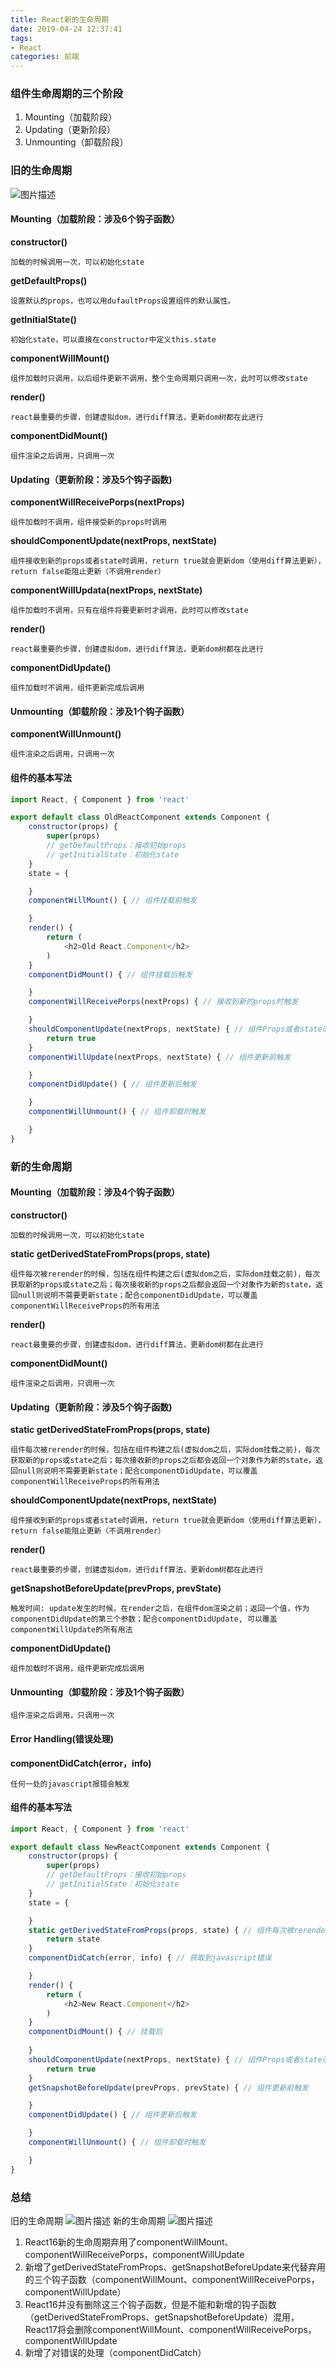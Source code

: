 ```yaml
---
title: React新的生命周期
date: 2019-04-24 12:37:41
tags:
- React
categories: 前端
---
```


### 组件生命周期的三个阶段

1. Mounting（加载阶段）
2. Updating（更新阶段）
3. Unmounting（卸载阶段）

### 旧的生命周期

![图片描述](React新的生命周期/3284159097-5bbb08d17db33_articlex.png)

#### Mounting（加载阶段：涉及6个钩子函数）

**constructor()**

```
加载的时候调用一次，可以初始化state
```

**getDefaultProps()**

```
设置默认的props，也可以用dufaultProps设置组件的默认属性。
```

**getInitialState()**

```
初始化state，可以直接在constructor中定义this.state
```

**componentWillMount()**

```
组件加载时只调用，以后组件更新不调用，整个生命周期只调用一次，此时可以修改state
```

**render()**

```
react最重要的步骤，创建虚拟dom，进行diff算法，更新dom树都在此进行
```

**componentDidMount()**

```
组件渲染之后调用，只调用一次
```

#### Updating（更新阶段：涉及5个钩子函数)

**componentWillReceivePorps(nextProps)**

```
组件加载时不调用，组件接受新的props时调用
```

**shouldComponentUpdate(nextProps, nextState)**

```
组件接收到新的props或者state时调用，return true就会更新dom（使用diff算法更新），return false能阻止更新（不调用render）
```

**componentWillUpdata(nextProps, nextState)**

```
组件加载时不调用，只有在组件将要更新时才调用，此时可以修改state
```

**render()**

```
react最重要的步骤，创建虚拟dom，进行diff算法，更新dom树都在此进行
```

**componentDidUpdate()**

```
组件加载时不调用，组件更新完成后调用
```

#### Unmounting（卸载阶段：涉及1个钩子函数）

**componentWillUnmount()**

```
组件渲染之后调用，只调用一次
```

#### 组件的基本写法

```javascript
import React, { Component } from 'react'

export default class OldReactComponent extends Component {
    constructor(props) {
        super(props)
        // getDefaultProps：接收初始props
        // getInitialState：初始化state
    }
    state = {

    }
    componentWillMount() { // 组件挂载前触发

    }
    render() {
        return (
            <h2>Old React.Component</h2>
        )
    }
    componentDidMount() { // 组件挂载后触发

    }
    componentWillReceivePorps(nextProps) { // 接收到新的props时触发

    }
    shouldComponentUpdate(nextProps, nextState) { // 组件Props或者state改变时触发，true：更新，false：不更新
        return true
    }
    componentWillUpdate(nextProps, nextState) { // 组件更新前触发

    }
    componentDidUpdate() { // 组件更新后触发

    }
    componentWillUnmount() { // 组件卸载时触发

    }
}
```

### 新的生命周期

#### Mounting（加载阶段：涉及4个钩子函数）

**constructor()**

```
加载的时候调用一次，可以初始化state
```

**static getDerivedStateFromProps(props, state)**

```
组件每次被rerender的时候，包括在组件构建之后(虚拟dom之后，实际dom挂载之前)，每次获取新的props或state之后；每次接收新的props之后都会返回一个对象作为新的state，返回null则说明不需要更新state；配合componentDidUpdate，可以覆盖componentWillReceiveProps的所有用法
```

**render()**

```
react最重要的步骤，创建虚拟dom，进行diff算法，更新dom树都在此进行
```

**componentDidMount()**

```
组件渲染之后调用，只调用一次
```

#### Updating（更新阶段：涉及5个钩子函数)

**static getDerivedStateFromProps(props, state)**

```
组件每次被rerender的时候，包括在组件构建之后(虚拟dom之后，实际dom挂载之前)，每次获取新的props或state之后；每次接收新的props之后都会返回一个对象作为新的state，返回null则说明不需要更新state；配合componentDidUpdate，可以覆盖componentWillReceiveProps的所有用法
```

**shouldComponentUpdate(nextProps, nextState)**

```
组件接收到新的props或者state时调用，return true就会更新dom（使用diff算法更新），return false能阻止更新（不调用render）
```

**render()**

```
react最重要的步骤，创建虚拟dom，进行diff算法，更新dom树都在此进行
```

**getSnapshotBeforeUpdate(prevProps, prevState)**

```
触发时间: update发生的时候，在render之后，在组件dom渲染之前；返回一个值，作为componentDidUpdate的第三个参数；配合componentDidUpdate, 可以覆盖componentWillUpdate的所有用法
```

**componentDidUpdate()**

```
组件加载时不调用，组件更新完成后调用
```

#### Unmounting（卸载阶段：涉及1个钩子函数）

```
组件渲染之后调用，只调用一次
```

#### Error Handling(错误处理)

**componentDidCatch(error，info)**

```
任何一处的javascript报错会触发
```

#### 组件的基本写法

```javascript
import React, { Component } from 'react'

export default class NewReactComponent extends Component {
    constructor(props) {
        super(props)
        // getDefaultProps：接收初始props
        // getInitialState：初始化state
    }
    state = {

    }
    static getDerivedStateFromProps(props, state) { // 组件每次被rerender的时候，包括在组件构建之后(虚拟dom之后，实际dom挂载之前)，每次获取新的props或state之后；;每次接收新的props之后都会返回一个对象作为新的state，返回null则说明不需要更新state
        return state
    }
    componentDidCatch(error, info) { // 获取到javascript错误

    }
    render() {
        return (
            <h2>New React.Component</h2>
        )
    }
    componentDidMount() { // 挂载后
        
    }   
    shouldComponentUpdate(nextProps, nextState) { // 组件Props或者state改变时触发，true：更新，false：不更新
        return true
    }
    getSnapshotBeforeUpdate(prevProps, prevState) { // 组件更新前触发

    }
    componentDidUpdate() { // 组件更新后触发

    }
    componentWillUnmount() { // 组件卸载时触发

    }
}
```

### 总结

旧的生命周期
![图片描述](React新的生命周期/2107079795-5bbb1373a3614_articlex.jpg)
新的生命周期
![图片描述](React新的生命周期/2103351222-5bbb1369e1f41_articlex.jpg)

1. React16新的生命周期弃用了componentWillMount、componentWillReceivePorps，componentWillUpdate
2. 新增了getDerivedStateFromProps、getSnapshotBeforeUpdate来代替弃用的三个钩子函数（componentWillMount、componentWillReceivePorps，componentWillUpdate）
3. React16并没有删除这三个钩子函数，但是不能和新增的钩子函数（getDerivedStateFromProps、getSnapshotBeforeUpdate）混用，React17将会删除componentWillMount、componentWillReceivePorps，componentWillUpdate
4. 新增了对错误的处理（componentDidCatch）
